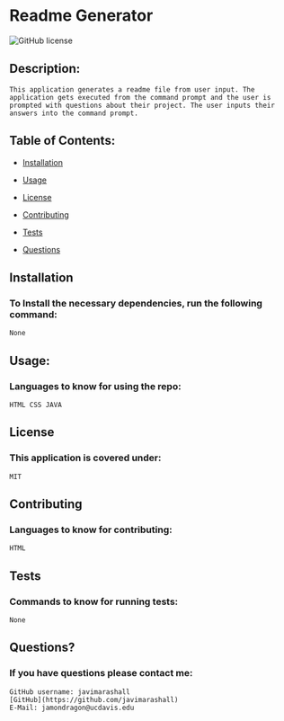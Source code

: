 # Readme Generator

![GitHub license](https://img.shields.io/badge/license-MIT-blue.svg)

## Description:
```
This application generates a readme file from user input. The application gets executed from the command prompt and the user is prompted with questions about their project. The user inputs their answers into the command prompt.  
```
## Table of Contents:

* [Installation](#Installation)

* [Usage](#usage)

* [License](#License)

* [Contributing](#Contributing)

* [Tests](#Tests)

* [Questions](#Questions)

## Installation
### To Install the necessary dependencies, run the following command:
```
None
```
## Usage:
### Languages to know for using the repo:
```
HTML CSS JAVA
```
## License
### This application is covered under:
```
MIT
```
## Contributing
### Languages to know for contributing:
```
HTML
```
## Tests
### Commands to know for running tests:
```
None
```
## Questions?
### If you have questions please contact me:
```
GitHub username: javimarashall
[GitHub](https://github.com/javimarashall)
E-Mail: jamondragon@ucdavis.edu
```
